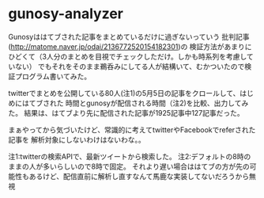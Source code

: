 gunosy-analyzer
===============
Gunosyははてブされた記事をまとめているだけに過ぎないっていう
批判記事(http://matome.naver.jp/odai/2136772520154182301)の
検証方法があまりにひどくて（3人分のまとめを目視でチェックしただけ。しかも時系列を考慮していない）
でもそれをそのまま鵜呑みにしてる人が結構いて、むかついたので検証プログラム書いてみた。

twitterでまとめを公開している80人(注1)の5月5日の記事をクロールして、はじめにはてブされた
時間とgunosyが配信される時間（注2)を比較、出力してみた。
結果は、はてブより先に配信された記事が1925記事中127記事だった。

まぁやってから気づいたけど、常識的に考えてtwitterやFacebookでreferされた記事を
解析対象にしないわけはないわな。。

注1:twitterの検索APIで、最新ツイートから検索した。
注2:デフォルトの8時のままの人が多いらしいので8時で固定。
それより遅い場合ははてブの方が先の可能性もあるけど、配信直前に解析し直すなんて馬鹿な実装してないだろうから無視


